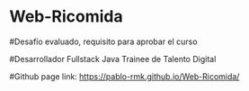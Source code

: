 # Web-Ricomida



#Desafío evaluado, requisito para aprobar el curso

#Desarrollador Fullstack Java Trainee de Talento Digital

#Github page link: https://pablo-rmk.github.io/Web-Ricomida/
